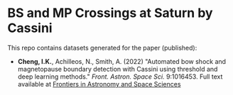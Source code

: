 # BS and MP Crossings at Saturn by Cassini

This repo contains datasets generated for the paper (published):

* **Cheng, I.K.**, Achilleos, N., Smith, A. (2022) "Automated bow shock and magnetopause boundary detection with Cassini using threshold and deep learning methods." <i>Front. Astron. Space Sci.</i> 9:1016453. Full text available at <a href="https://doi.org/10.3389/fspas.2022.1016453" target="_blank" rel="noopener">  Frontiers in Astronomy and Space Sciences </a>